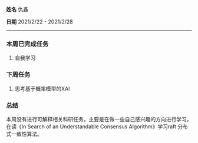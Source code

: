 **姓名** 仇鑫

**日期** 2021/2/22 - 2021/2/28

------

### 本周已完成任务

1. 自我学习

### 下周任务

1. 思考基于概率模型的XAI

### 总结

本周没有进行可解释相关科研任务，主要是在做一些自己感兴趣的方向进行学习，在读《In Search of an Understandable Consensus Algorithm》学习raft 分布式一致性算法。